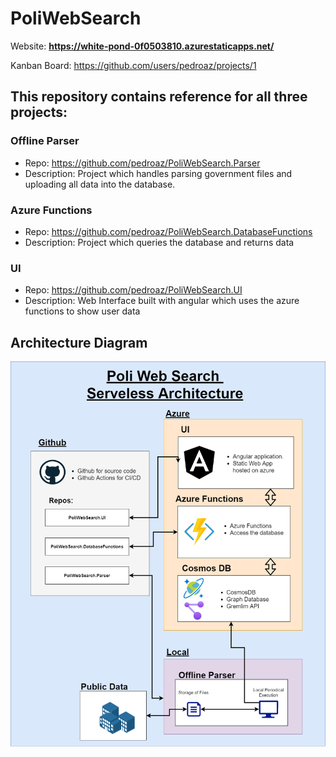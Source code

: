 # PoliWebSearch

Website:
**https://white-pond-0f0503810.azurestaticapps.net/**

Kanban Board:
https://github.com/users/pedroaz/projects/1

## This repository contains reference for all three projects:

### **Offline Parser**
* Repo: https://github.com/pedroaz/PoliWebSearch.Parser
* Description: Project which handles parsing government files and uploading all data into the database.
### **Azure Functions**
* Repo: https://github.com/pedroaz/PoliWebSearch.DatabaseFunctions
* Description: Project which queries the database and returns data
### **UI**
* Repo: https://github.com/pedroaz/PoliWebSearch.UI
* Description: Web Interface built with angular which uses the azure functions to show user data

## Architecture Diagram

![Architecture Diagram](https://github.com/pedroaz/PoliWebSearch.UI/blob/6c0424814ea60e54865b137a4eddeed90dccb731/src/assets/images/PoliWebSearch-System-Architecure.png)


